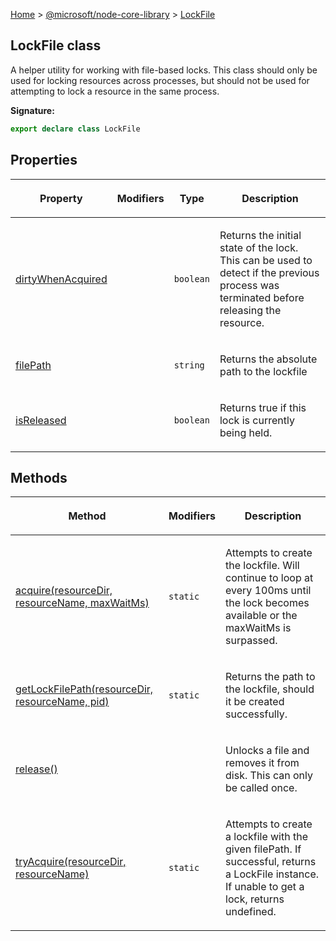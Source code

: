 [Home](./index) &gt; [@microsoft/node-core-library](./node-core-library.md) &gt; [LockFile](./node-core-library.lockfile.md)

## LockFile class

A helper utility for working with file-based locks. This class should only be used for locking resources across processes, but should not be used for attempting to lock a resource in the same process.

<b>Signature:</b>

```typescript
export declare class LockFile 
```

## Properties

|  <p>Property</p> | <p>Modifiers</p> | <p>Type</p> | <p>Description</p> |
|  --- | --- | --- | --- |
|  <p>[dirtyWhenAcquired](./node-core-library.lockfile.dirtywhenacquired.md)</p> |  | <p>`boolean`</p> | <p>Returns the initial state of the lock. This can be used to detect if the previous process was terminated before releasing the resource.</p> |
|  <p>[filePath](./node-core-library.lockfile.filepath.md)</p> |  | <p>`string`</p> | <p>Returns the absolute path to the lockfile</p> |
|  <p>[isReleased](./node-core-library.lockfile.isreleased.md)</p> |  | <p>`boolean`</p> | <p>Returns true if this lock is currently being held.</p> |

## Methods

|  <p>Method</p> | <p>Modifiers</p> | <p>Description</p> |
|  --- | --- | --- |
|  <p>[acquire(resourceDir, resourceName, maxWaitMs)](./node-core-library.lockfile.acquire.md)</p> | <p>`static`</p> | <p>Attempts to create the lockfile. Will continue to loop at every 100ms until the lock becomes available or the maxWaitMs is surpassed.</p> |
|  <p>[getLockFilePath(resourceDir, resourceName, pid)](./node-core-library.lockfile.getlockfilepath.md)</p> | <p>`static`</p> | <p>Returns the path to the lockfile, should it be created successfully.</p> |
|  <p>[release()](./node-core-library.lockfile.release.md)</p> |  | <p>Unlocks a file and removes it from disk. This can only be called once.</p> |
|  <p>[tryAcquire(resourceDir, resourceName)](./node-core-library.lockfile.tryacquire.md)</p> | <p>`static`</p> | <p>Attempts to create a lockfile with the given filePath. If successful, returns a LockFile instance. If unable to get a lock, returns undefined.</p> |

